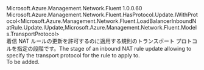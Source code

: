 <Type Name="IWithProtocol" FullName="Microsoft.Azure.Management.Network.Fluent.LoadBalancerInboundNatRule.Update.IWithProtocol">
  <TypeSignature Language="C#" Value="public interface IWithProtocol : Microsoft.Azure.Management.Network.Fluent.HasProtocol.Update.IWithProtocol&lt;Microsoft.Azure.Management.Network.Fluent.LoadBalancerInboundNatRule.Update.IUpdate,Microsoft.Azure.Management.Network.Fluent.Models.TransportProtocol&gt;" />
  <TypeSignature Language="ILAsm" Value=".class public interface auto ansi abstract IWithProtocol implements class Microsoft.Azure.Management.Network.Fluent.HasProtocol.Update.IWithProtocol`2&lt;class Microsoft.Azure.Management.Network.Fluent.LoadBalancerInboundNatRule.Update.IUpdate, class Microsoft.Azure.Management.Network.Fluent.Models.TransportProtocol&gt;" />
  <TypeSignature Language="DocId" Value="T:Microsoft.Azure.Management.Network.Fluent.LoadBalancerInboundNatRule.Update.IWithProtocol" />
  <TypeSignature Language="VB.NET" Value="Public Interface IWithProtocol&#xA;Implements IWithProtocol(Of IUpdate, TransportProtocol)" />
  <TypeSignature Language="F#" Value="type IWithProtocol = interface&#xA;    interface IWithProtocol&lt;IUpdate, TransportProtocol&gt;" />
  <AssemblyInfo>
    <AssemblyName>Microsoft.Azure.Management.Network.Fluent</AssemblyName>
    <AssemblyVersion>1.0.0.60</AssemblyVersion>
  </AssemblyInfo>
  <Interfaces>
    <Interface>
      <InterfaceName>Microsoft.Azure.Management.Network.Fluent.HasProtocol.Update.IWithProtocol&lt;Microsoft.Azure.Management.Network.Fluent.LoadBalancerInboundNatRule.Update.IUpdate,Microsoft.Azure.Management.Network.Fluent.Models.TransportProtocol&gt;</InterfaceName>
    </Interface>
  </Interfaces>
  <Docs>
    <summary>
            <span data-ttu-id="c3794-101">着信 NAT ルールの更新を許可するのに適用する規則のトランスポート プロトコルを指定の段階です。</span><span class="sxs-lookup"><span data-stu-id="c3794-101">The stage of an inbound NAT rule update allowing to specify the transport protocol for the rule to apply to.</span></span>
            </summary>
    <remarks>To be added.</remarks>
  </Docs>
  <Members />
</Type>
